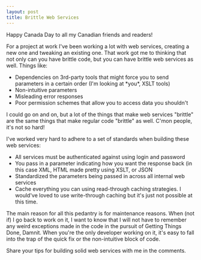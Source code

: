 ```yaml
--- 
layout: post
title: Brittle Web Services
---
```

<p>Happy Canada Day to all my Canadian friends and readers!</p>
<p>
For a project at work I've been working a lot with web services, creating a new one and tweaking an existing one.  That work got me to thinking that not only can you have brittle code, but you can have brittle web services as well.  Things like:
<ul>
<li>Dependencies on 3rd-party tools that might force you to send parameters in a certain order (I'm looking at *you*, XSLT tools)</li>
<li>Non-intuitive parameters</li>
<li>Misleading error responses</li>
<li>Poor permission schemes that allow you to access data you shouldn't</li>
</ul>
I could go on and on, but a lot of the things that make web services "brittle" are the same things that make regular code "brittle" as well.  C'mon people, it's not so hard!
</p>
<p>
I've worked very hard to adhere to a set of standards when building these web services:
<ul>
<li>All services must be authenticated against using login and password</li>
<li>You pass in a parameter indicating how you want the response back (in this case XML, HTML made pretty using XSLT, or JSON</li>
<li>Standardized the parameters being passed in across all internal web services</li>
<li>Cache everything you can using read-through caching strategies.  I would've loved to use write-through caching but it's just not possible at this time.</li>
</ul>
</p>
<p>The main reason for all this pedantry is for maintenance reasons.  When (not if) I go back to work on it, I want to know that I will not have to remember any weird exceptions made in the code in the pursuit of Getting Things Done, Damnit.  When you're the only developer working on it, it's easy to fall into the trap of the quick fix or the non-intuitive block of code.  
</p>
<p>
Share your tips for building solid web services with me in the comments.
</p>
